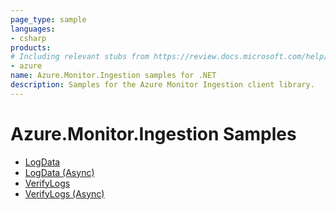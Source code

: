 ```yaml
---
page_type: sample
languages:
- csharp
products:
# Including relevant stubs from https://review.docs.microsoft.com/help/contribute/metadata-taxonomies#product
- azure
name: Azure.Monitor.Ingestion samples for .NET
description: Samples for the Azure Monitor Ingestion client library.
---
```


# Azure.Monitor.Ingestion Samples
* [LogData](https://github.com/Azure/azure-sdk-for-net/blob/main/sdk/monitor/Azure.Monitor.Ingestion/samples/Sample1_LogData.md)
* [LogData (Async)](https://github.com/Azure/azure-sdk-for-net/blob/main/sdk/monitor/Azure.Monitor.Ingestion/samples/Sample1_LogDataAsync.md)
* [VerifyLogs](https://github.com/Azure/azure-sdk-for-net/blob/main/sdk/monitor/Azure.Monitor.Ingestion/samples/Sample2_VerifyLogs.md)
* [VerifyLogs (Async)](https://github.com/Azure/azure-sdk-for-net/blob/main/sdk/monitor/Azure.Monitor.Ingestion/samples/Sample2_VerifyLogsAsync.md) 